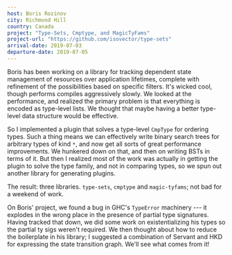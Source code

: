 ```yaml
---
host: Boris Rozinov
city: Richmond Hill
country: Canada
project: "Type-Sets, Cmptype, and MagicTyFams"
project-url: "https://github.com/isovector/type-sets"
arrival-date: 2019-07-03
departure-date: 2019-07-05
---
```


Boris has been working on a library for tracking dependent state management of
resources over application lifetimes, complete with refinement of the
possibilities based on specific filters. It's wicked cool, though performs
compiles aggressively slowly. We looked at the performance, and realized the
primary problem is that everything is encoded as type-level lists. We thought
that maybe having a better type-level data structure would be effective.

So I implemented a plugin that solves a type-level `CmpType` for ordering types.
Such a thing means we can effectively write binary search trees for arbitrary
types of kind `*`, and now get all sorts of great performance improvements. We
hunkered down on that, and then on writing BSTs in terms of it. But then I
realized most of the work was actually in getting the plugin to solve the type
family, and not in comparing types, so we spun out another library for
generating plugins.

The result: three libraries. `type-sets`, `cmptype` and `magic-tyfams`; not bad
for a weekend of work.

On Boris' project, we found a bug in GHC's `TypeError` machinery --- it explodes
in the wrong place in the presence of partial type signatures. Having tracked
that down, we did some work on existentializing his types so the partial ty sigs
weren't required. We then thought about how to reduce the boilerplate in his
library; I suggested a combination of Servant and HKD for expressing the state
transition graph. We'll see what comes from it!

